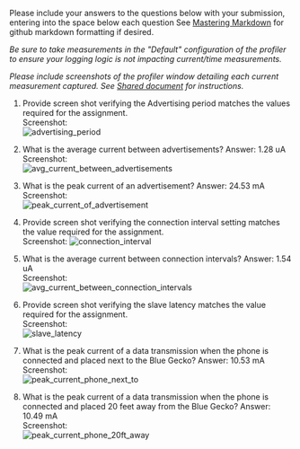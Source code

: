 Please include your answers to the questions below with your submission, entering into the space below each question
See [Mastering Markdown](https://guides.github.com/features/mastering-markdown/) for github markdown formatting if desired.

*Be sure to take measurements in the "Default" configuration of the profiler to ensure your logging logic is not impacting current/time measurements.*

*Please include screenshots of the profiler window detailing each current measurement captured.  See [Shared document](https://docs.google.com/document/d/1Ro9G2Nsr_ZXDhBYJ6YyF9CPivb--6UjhHRmVhDGySag/edit?usp=sharing) for instructions.* 

1. Provide screen shot verifying the Advertising period matches the values required for the assignment.
   <br>Screenshot:  
   ![advertising_period](https://github.com/CU-ECEN-5823/assignment5-htp-ble-MohitRane8/blob/master/screenshots/assignment-5/advertising_period.JPG)  

2. What is the average current between advertisements?
   Answer: 1.28 uA
   <br>Screenshot:  
   ![avg_current_between_advertisements](https://github.com/CU-ECEN-5823/assignment5-htp-ble-MohitRane8/blob/master/screenshots/assignment-5/avg_current_between_advertisements.JPG)  

3. What is the peak current of an advertisement? 
   Answer: 24.53 mA
   <br>Screenshot:  
   ![peak_current_of_advertisement](https://github.com/CU-ECEN-5823/assignment5-htp-ble-MohitRane8/blob/master/screenshots/assignment-5/peak_current_of_advertisement.JPG)  

4. Provide screen shot verifying the connection interval setting matches the value required for the assignment.
   <br>Screenshot: 
   ![connection_interval](https://github.com/CU-ECEN-5823/assignment5-htp-ble-MohitRane8/blob/master/screenshots/assignment-5/connection_interval.JPG)  

5. What is the average current between connection intervals?
   Answer: 1.54 uA
   <br>Screenshot:  
   ![avg_current_between_connection_intervals](https://github.com/CU-ECEN-5823/assignment5-htp-ble-MohitRane8/blob/master/screenshots/assignment-5/avg_current_between_connection_intervals.JPG)  

6. Provide screen shot verifying the slave latency matches the value required for the assignment. 
   <br>Screenshot:  
   ![slave_latency](https://github.com/CU-ECEN-5823/assignment5-htp-ble-MohitRane8/blob/master/screenshots/assignment-5/slave_latency.JPG)  

7. What is the peak current of a data transmission when the phone is connected and placed next to the Blue Gecko? 
   Answer: 10.53 mA
   <br>Screenshot:  
   ![peak_current_phone_next_to](https://github.com/CU-ECEN-5823/assignment5-htp-ble-MohitRane8/blob/master/screenshots/assignment-5/peak_current_phone_next_to.JPG)  
   
8. What is the peak current of a data transmission when the phone is connected and placed 20 feet away from the Blue Gecko? 
   Answer: 10.49 mA
   <br>Screenshot:  
   ![peak_current_phone_20ft_away](https://github.com/CU-ECEN-5823/assignment5-htp-ble-MohitRane8/blob/master/screenshots/assignment-5/peak_current_phone_20ft_away.JPG)  
   
